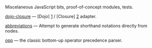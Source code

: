 Miscelaneous JavaScript bits, proof-of-concept modules, tests.

[dojo-closure](shards/tree/master/dojo-closure/) &mdash; [Dojo] [1] / [Closure] [2] adapter.

[abbreviations](shards/tree/master/abbreviations/) &mdash; Attempt to generate shorthand notations directly from nodes.

[opp](shards/tree/master/opp) &mdash; the classic bottom-up operator precedence parser.

   [1]: http://dojotoolkit.org/ "The Dojo Toolkit"
   [2]: http://code.google.com/closure/ "Closure Tools"